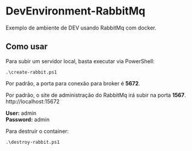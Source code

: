 # DevEnvironment-RabbitMq  
Exemplo de ambiente de DEV usando RabbitMq com docker.

## Como usar  

Para subir um servidor local, basta executar via PowerShell:  

```console
.\create-rabbit.ps1
```

Por padrão, a porta para conexão para broker é **5672**.  

Por padrão, o site de administração do RabbitMq irá subir na porta **1567**.  http://localhost:15672  

**User:** admin  
**Password:** admin  

Para destruir o container:  

```console
.\destroy-rabbit.ps1
```
